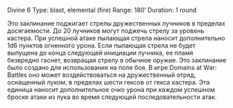 Divine 6
Type: blast, elemental (fire)
Range: 180’
Duration: 1 round

Это заклинание поджигает стрелы дружественных лучников в пределах досягаемости. До 20 лучников могут поджечь стрелу за уровень кастера. При успешной атаке пылающая стрела наносит дополнительно 1d6 пунктов огненного урона. Если пылающая стрела не будет выпущена до конца следующей инициации лучника, ее пламя безвредно гаснет, возвращая стрелу в обычное оружие. Это заклинание было создано для использования на поле боя. В игре Domains at War: Battles оно может воздействоваться на дружественный отряд, оснащенный луком, в пределах шести гексов от гекса кастера. Эта единица наносит дополнительное очко урона при каждом успешном броске атаки из лука во время следующей последовательности атак.

